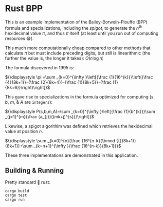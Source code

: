 # Rust BPP
This is an example implementation of the Bailey-Borwein-Plouffe (BPP) formula and specializations, including the *spigot*, to generate the $n$<sup>th</sup> hexidecimal value $\pi$, and thus $\pi$ itself (at least until you run out of computing resources :grin:).

This much more computationally cheap compared to other methods that calculate $\pi$ but must include preceding digits, but still is linearithmic (the further the value is, the longer it takes): $O(n\log n)$

The formula discovered in 1995 is:    

${\displaystyle \pi =\sum _{k=0}^{\infty }\left[{\frac {1}{16^{k}}}\left({\frac {4}{8k+1}}-{\frac {2}{8k+4}}-{\frac {1}{8k+5}}-{\frac {1}{8k+6}}\right)\right]}$

This gave rise to specializations in the formula optimized for computing ($s$, $b$, $m$, & $A$ are `integers`):    

${\displaystyle P(s,b,m,A)=\sum _{k=0}^{\infty }\left[{\frac {1}{b^{k}}}\sum _{j=1}^{m}{\frac {a_{j}}{(mk+j)^{s}}}\right]}$

Likewise, a spigot algorithim was defined which retrieves the hexidecimal value at position $n$.

${\displaystyle \sum _{k=0}^{n}{\frac {16^{n-k}{\bmod {(}}8k+1)}{8k+1}}+\sum _{k=n+1}^{\infty }{\frac {16^{n-k}}{8k+1}}}$

These three implementations are demonstrated in this application.

## Building & Running
Pretty standard :crab: rust:
```
cargo build
cargo test
cargo run
```